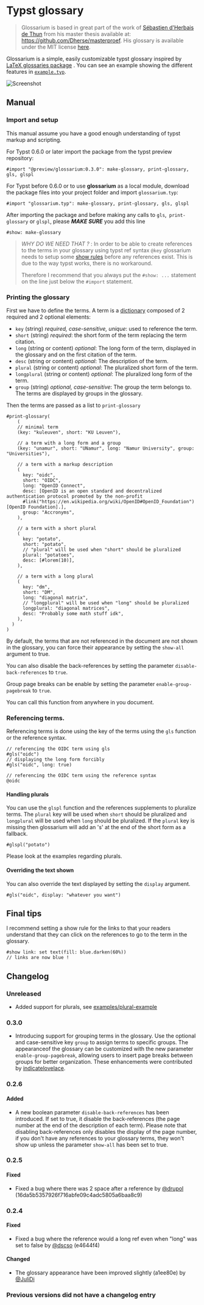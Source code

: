 # Typst glossary

> Glossarium is based in great part of the work of [Sébastien d'Herbais de Thun](https://github.com/Dherse) from his master thesis available at: <https://github.com/Dherse/masterproef>. His glossary is available under the MIT license [here](https://github.com/Dherse/masterproef/blob/main/elems/acronyms.typ).

Glossarium is a simple, easily customizable typst glossary inspired by [LaTeX glossaries package](https://www.ctan.org/pkg/glossaries) . You can see an example showing the different features in [`example.typ`](example/example.typ).

![Screenshot](.github/example.png)

## Manual 

### Import and setup

This manual assume you have a good enough understanding of typst markup and scripting. 

For Typst 0.6.0 or later import the package from the typst preview repository:

```typ
#import "@preview/glossarium:0.3.0": make-glossary, print-glossary, gls, glspl 
```

For Typst before 0.6.0 or to use **glossarium** as a local module, download the package files into your project folder and import `glossarium.typ`:

```typ
#import "glossarium.typ": make-glossary, print-glossary, gls, glspl 
```

After importing the package and before making any calls to `gls`,` print-glossary` or `glspl`, please ***MAKE SURE*** you add this line
```typ
#show: make-glossary
```

> *WHY DO WE NEED THAT ?* : In order to be able to create references to the terms in your glossary using typst ref syntax `@key` glossarium needs to setup some [show rules](https://typst.app/docs/tutorial/advanced-styling/) before any references exist. This is due to the way typst works, there is no workaround.
>
>Therefore I recommend that you always put the `#show: ...` statement on the line just below the `#import` statement.


### Printing the glossary

First we have to define the terms. 
A term is a [dictionary](https://typst.app/docs/reference/types/dictionary/) composed of 2 required and 2 optional elements: 

- `key` (string) *required, case-sensitive, unique*: used to reference the term.
- `short` (string) *required*: the short form of the term replacing the term citation. 
- `long` (string or content) *optional*: The long form of the term, displayed in the glossary and on the first citation of the term. 
- `desc` (string or content) *optional*: The description of the term.
- `plural` (string or content) *optional*: The pluralized short form of the term. 
- `longplural` (string or content) *optional*: The pluralized long form of the term. 
- `group` (string) *optional, case-sensitive*: The group the term belongs to. The terms are displayed by groups in the glossary.

Then the terms are passed as a list to `print-glossary`

```typ
#print-glossary(
    (
    // minimal term
    (key: "kuleuven", short: "KU Leuven"),
    
    // a term with a long form and a group
    (key: "unamur", short: "UNamur", long: "Namur University", group: "Universities"),

    // a term with a markup description
    (
      key: "oidc", 
      short: "OIDC", 
      long: "OpenID Connect", 
      desc: [OpenID is an open standard and decentralized authentication protocol promoted by the non-profit
      #link("https://en.wikipedia.org/wiki/OpenID#OpenID_Foundation")[OpenID Foundation].],
      group: "Accronyms",
    ),

    // a term with a short plural 
    (
      key: "potato",
      short: "potato",
      // "plural" will be used when "short" should be pluralized
      plural: "potatoes",
      desc: [#lorem(10)],
    ),

    // a term with a long plural 
    (
      key: "dm",
      short: "DM",
      long: "diagonal matrix",
      // "longplural" will be used when "long" should be pluralized
      longplural: "diagonal matrices",
      desc: "Probably some math stuff idk",
    ),
  )
)
```

By default, the terms that are not referenced in the document are not shown in the glossary, you can force their appearance by setting the `show-all` argument to true.

You can also disable the back-references by setting the parameter `disable-back-references` to `true`.

Group page breaks can be enable by setting the parameter `enable-group-pagebreak` to `true`.

You can call this function from anywhere in you document.


### Referencing terms.

Referencing terms is done using the key of the terms using the `gls` function or the reference syntax.

```typ
// referencing the OIDC term using gls
#gls("oidc")
// displaying the long form forcibly
#gls("oidc", long: true)

// referencing the OIDC term using the reference syntax
@oidc
```

#### Handling plurals

You can use the `glspl` function and the references supplements to pluralize terms.
The `plural` key will be used when `short` should be pluralized and `longplural` will be used when `long` should be pluralized. If the `plural` key is missing then glossarium will add an 's' at the end of the short form as a fallback.

```typ
#glspl("potato")
```

Please look at the examples regarding plurals.

#### Overriding the text shown

You can also override the text displayed by setting the `display` argument.

```typ
#gls("oidc", display: "whatever you want") 
```

## Final tips

I recommend setting a show rule for the links to that your readers understand that they can click on the references to go to the term in the glossary.

```typ
#show link: set text(fill: blue.darken(60%))
// links are now blue ! 
```

## Changelog

### Unreleased

- Added support for plurals, see [examples/plural-example](examples/plural-example)

### 0.3.0

- Introducing support for grouping terms in the glossary. Use the optional and case-sensitive key `group` to assign terms to specific groups. The appearanceof the glossary can be customized with the new parameter `enable-group-pagebreak`, allowing users to insert page breaks between groups for better organization. These enhancements were contributed by [indicatelovelace](https://github.com/indicatelovelace).

### 0.2.6

#### Added

- A new boolean parameter `disable-back-references` has been introduced. If set to true, it disable the back-references (the page number at the end of the description of each term). Please note that disabling back-references only disables the display of the page number, if you don't have any references to your glossary terms, they won't show up unless the parameter `show-all` has been set to true.

### 0.2.5

#### Fixed

- Fixed a bug where there was 2 space after a reference by [@drupol](https://github.com/drupol) (16da5b5357926f716abfe09c4adc5805a6baa8c9)

### 0.2.4

#### Fixed

- Fixed a bug where the reference would a long ref even when "long" was set to false by [@dscso](https://github.com/dscso) (e4644f4)

#### Changed

- The glossary appearance have been improved slightly (a1ee80e) by [@JuliDi](https://github.com/JuliDi)

### Previous versions did not have a changelog entry
